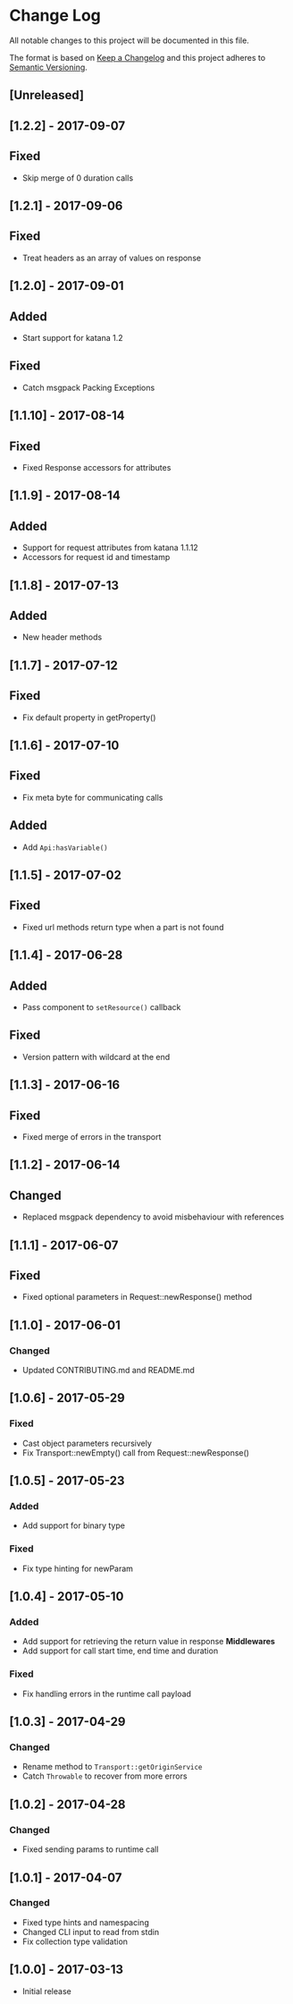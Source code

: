 # Change Log

All notable changes to this project will be documented in this file.

The format is based on [Keep a Changelog](http://keepachangelog.com/)
and this project adheres to [Semantic Versioning](http://semver.org/).

## [Unreleased]

## [1.2.2] - 2017-09-07
## Fixed
- Skip merge of 0 duration calls

## [1.2.1] - 2017-09-06
## Fixed
- Treat headers as an array of values on response

## [1.2.0] - 2017-09-01
## Added
- Start support for katana 1.2
## Fixed
- Catch msgpack Packing Exceptions

## [1.1.10] - 2017-08-14
## Fixed
- Fixed Response accessors for attributes

## [1.1.9] - 2017-08-14
## Added
- Support for request attributes from katana 1.1.12
- Accessors for request id and timestamp

## [1.1.8] - 2017-07-13
## Added
- New header methods

## [1.1.7] - 2017-07-12
## Fixed
- Fix default property in getProperty()

## [1.1.6] - 2017-07-10
## Fixed
- Fix meta byte for communicating calls

## Added
- Add `Api:hasVariable()`

## [1.1.5] - 2017-07-02
## Fixed
- Fixed url methods return type when a part is not found

## [1.1.4] - 2017-06-28
## Added
- Pass component to `setResource()` callback
## Fixed
- Version pattern with wildcard at the end

## [1.1.3] - 2017-06-16
## Fixed
- Fixed merge of errors in the transport

## [1.1.2] - 2017-06-14
## Changed
- Replaced msgpack dependency to avoid misbehaviour with references

## [1.1.1] - 2017-06-07
## Fixed
- Fixed optional parameters in Request::newResponse() method

## [1.1.0] - 2017-06-01
### Changed
- Updated CONTRIBUTING.md and README.md

## [1.0.6] - 2017-05-29
### Fixed
- Cast object parameters recursively
- Fix Transport::newEmpty() call from Request::newResponse()

## [1.0.5] - 2017-05-23
### Added
- Add support for binary type

### Fixed
- Fix type hinting for newParam

## [1.0.4] - 2017-05-10
### Added
- Add support for retrieving the return value in response **Middlewares**
- Add support for call start time, end time and duration

### Fixed
- Fix handling errors in the runtime call payload

## [1.0.3] - 2017-04-29
### Changed
- Rename method to `Transport::getOriginService`
- Catch `Throwable` to recover from more errors

## [1.0.2] - 2017-04-28
### Changed
- Fixed sending params to runtime call

## [1.0.1] - 2017-04-07
### Changed
- Fixed type hints and namespacing
- Changed CLI input to read from stdin
- Fix collection type validation

## [1.0.0] - 2017-03-13
- Initial release

